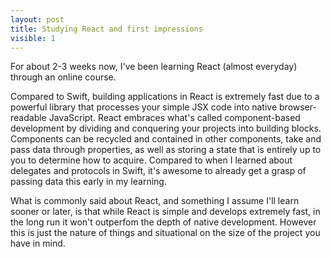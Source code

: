```yaml
---
layout: post
title: Studying React and first impressions
visible: 1
---
```


For about 2-3 weeks now, I've been learning React (almost everyday) through an online course. 

Compared to Swift, building applications in React is extremely fast due to a powerful library that processes your simple JSX code into 
native browser-readable JavaScript. React embraces what's called component-based development by dividing and conquering your projects into 
building blocks. Components can be recycled and contained in other components, take and pass data through properties, as well as storing a state 
that is entirely up to you to determine how to acquire. Compared to when I learned about delegates and protocols in Swift, it's awesome to already 
get a grasp of passing data this early in my learning. 

What is commonly said about React, and something I assume I'll learn sooner or later, is that while React is simple and develops extremely fast, 
in the long run it won't outperfom the depth of native development. However this is just the nature of things and situational on the 
size of the project you have in mind. 

